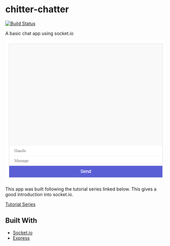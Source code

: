 # chitter-chatter

[![Build Status](https://travis-ci.org/dills122/chitter-chatter.svg?branch=master)](https://travis-ci.org/dills122/chitter-chatter)

A basic chat app using socket.io

![App View](src/public/app-look.png)

This app was built following the tutorial series linked below. This gives a good introduction into socket.io.

[Tutorial Series](https://www.youtube.com/playlist?list=PL4cUxeGkcC9i4V-_ZVwLmOusj8YAUhj_9)

## Built With

* [Socket.io](https://github.com/socketio/socket.io)
* [Express](https://github.com/expressjs/express)
